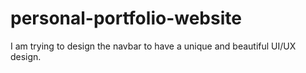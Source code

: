 # personal-portfolio-website

I am trying to design the navbar to have a unique and beautiful UI/UX design.
